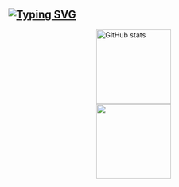 ## [![Typing SVG](https://readme-typing-svg.demolab.com?k&font=Fira+Code&pause=10&center=falso&vCenter=falso&repeat=true&random=falso&width=435&lines=+Ol%C3%A1%2C+eu+sou+o+M%C3%A1rcio+;Seja+bem-vindo+ao+meu+perfil)](https://git.io/typing-svg)

<div style="display: flex; flex-direction: column; align-items: center; height: 100px" href="a">
  <a href="https://www.instagram.com/marcin.sla"><img herf="#" height="150em" src="https://github-readme-stats.vercel.app/api?username=marcio-guimaraes&show_icons=true&theme=tokyonight" alt="GitHub stats"/>
   <a href="https://www.instagram.com/marcin.sla"><img height="150em" src="https://github-readme-stats.vercel.app/api/top-langs/?username=marcio-guimaraes&layout=donut&langs_count=7&theme=tokyonight"/>
</div>
